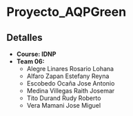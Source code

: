 # Proyecto_AQPGreen

## Detalles

- **Course: IDNP**
- **Team 06:**
  - Alegre Linares Rosario Lohana
  - Alfaro Zapan Estefany Reyna
  - Escobedo Ocaña Jose Antonio
  - Medina Villegas Raith Josemar
  - Tito Durand Rudy Roberto
  - Vera Mamani Jose Miguel
